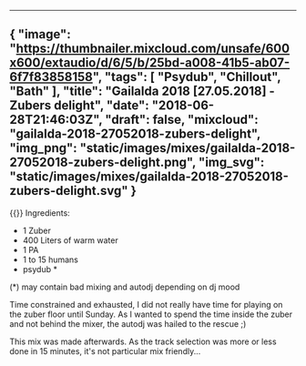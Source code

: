 
---
{
  "image": "https://thumbnailer.mixcloud.com/unsafe/600x600/extaudio/d/6/5/b/25bd-a008-41b5-ab07-6f7f83858158",
  "tags": [
    "Psydub",
    "Chillout",
    "Bath"
  ],
  "title": "Gailalda 2018 [27.05.2018] - Zubers delight",
  "date": "2018-06-28T21:46:03Z",
  "draft": false,
  "mixcloud": "gailalda-2018-27052018-zubers-delight",
  "img_png": "static/images/mixes/gailalda-2018-27052018-zubers-delight.png",
  "img_svg": "static/images/mixes/gailalda-2018-27052018-zubers-delight.svg"
}
---
{{<mixcloud>}}
Ingredients:
- 1 Zuber
- 400 Liters of warm water
- 1 PA
- 1 to 15 humans
- psydub *

(*) may contain bad mixing and autodj depending on dj mood

Time constrained and exhausted, I did not really have time for playing on the zuber floor until Sunday. As I wanted to spend the time inside the zuber and not behind the mixer, the autodj was hailed to the rescue ;)

This mix was made afterwards. As the track selection was more or less done in 15 minutes, it's not particular mix friendly...
